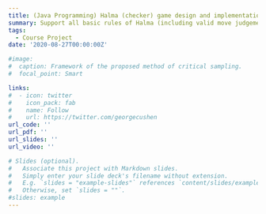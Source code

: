 ```yaml
---
title: (Java Programming) Halma (checker) game design and implementation in Java.
summary: Support all basic rules of Halma (including valid move judgement and anomaly detection, etc.), and can initialize the game and automatically detect the winning status in a match. Support match saving on JSON files and develop on-line mode in Local Area Network (LAN). Design Human vs. Machine mode and implement minimax and advanced alpha-beta pruning algorithm for intelligent machine decision-making.
tags:
  - Course Project
date: '2020-08-27T00:00:00Z'

#image:
#  caption: Framework of the proposed method of critical sampling.
#  focal_point: Smart

links:
#  - icon: twitter
#    icon_pack: fab
#    name: Follow
#    url: https://twitter.com/georgecushen
url_code: ''
url_pdf: ''
url_slides: ''
url_video: ''

# Slides (optional).
#   Associate this project with Markdown slides.
#   Simply enter your slide deck's filename without extension.
#   E.g. `slides = "example-slides"` references `content/slides/example-slides.md`.
#   Otherwise, set `slides = ""`.
#slides: example
---
```

